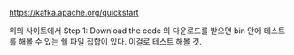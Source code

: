 https://kafka.apache.org/quickstart

위의 사이트에서 Step 1: Download the code 의 다운로드를 받으면 bin 안에 테스트를 해볼 수 있는 쉘 파일 집합이 있다. 이걸로 테스트 해볼 것.